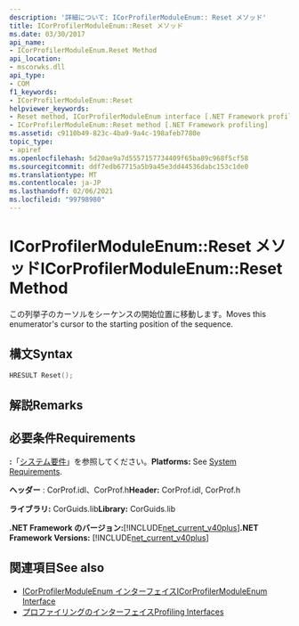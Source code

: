 ```yaml
---
description: '詳細について: ICorProfilerModuleEnum:: Reset メソッド'
title: ICorProfilerModuleEnum::Reset メソッド
ms.date: 03/30/2017
api_name:
- ICorProfilerModuleEnum.Reset Method
api_location:
- mscorwks.dll
api_type:
- COM
f1_keywords:
- ICorProfilerModuleEnum::Reset
helpviewer_keywords:
- Reset method, ICorProfilerModuleEnum interface [.NET Framework profiling]
- ICorProfilerModuleEnum::Reset method [.NET Framework profiling]
ms.assetid: c9110b49-823c-4ba9-9a4c-198afeb7780e
topic_type:
- apiref
ms.openlocfilehash: 5d20ae9a7d5557157734409f65ba89c968f5cf58
ms.sourcegitcommit: ddf7edb67715a5b9a45e3dd44536dabc153c1de0
ms.translationtype: MT
ms.contentlocale: ja-JP
ms.lasthandoff: 02/06/2021
ms.locfileid: "99798980"
---
```

# <a name="icorprofilermoduleenumreset-method"></a><span data-ttu-id="9095e-103">ICorProfilerModuleEnum::Reset メソッド</span><span class="sxs-lookup"><span data-stu-id="9095e-103">ICorProfilerModuleEnum::Reset Method</span></span>

<span data-ttu-id="9095e-104">この列挙子のカーソルをシーケンスの開始位置に移動します。</span><span class="sxs-lookup"><span data-stu-id="9095e-104">Moves this enumerator's cursor to the starting position of the sequence.</span></span>  
  
## <a name="syntax"></a><span data-ttu-id="9095e-105">構文</span><span class="sxs-lookup"><span data-stu-id="9095e-105">Syntax</span></span>  
  
```cpp  
HRESULT Reset();  
```  
  
## <a name="remarks"></a><span data-ttu-id="9095e-106">解説</span><span class="sxs-lookup"><span data-stu-id="9095e-106">Remarks</span></span>  
  
## <a name="requirements"></a><span data-ttu-id="9095e-107">必要条件</span><span class="sxs-lookup"><span data-stu-id="9095e-107">Requirements</span></span>  

 <span data-ttu-id="9095e-108">**:**「[システム要件](../../get-started/system-requirements.md)」を参照してください。</span><span class="sxs-lookup"><span data-stu-id="9095e-108">**Platforms:** See [System Requirements](../../get-started/system-requirements.md).</span></span>  
  
 <span data-ttu-id="9095e-109">**ヘッダー** : CorProf.idl、CorProf.h</span><span class="sxs-lookup"><span data-stu-id="9095e-109">**Header:** CorProf.idl, CorProf.h</span></span>  
  
 <span data-ttu-id="9095e-110">**ライブラリ:** CorGuids.lib</span><span class="sxs-lookup"><span data-stu-id="9095e-110">**Library:** CorGuids.lib</span></span>  
  
 <span data-ttu-id="9095e-111">**.NET Framework のバージョン:**[!INCLUDE[net_current_v40plus](../../../../includes/net-current-v40plus-md.md)]</span><span class="sxs-lookup"><span data-stu-id="9095e-111">**.NET Framework Versions:** [!INCLUDE[net_current_v40plus](../../../../includes/net-current-v40plus-md.md)]</span></span>  
  
## <a name="see-also"></a><span data-ttu-id="9095e-112">関連項目</span><span class="sxs-lookup"><span data-stu-id="9095e-112">See also</span></span>

- [<span data-ttu-id="9095e-113">ICorProfilerModuleEnum インターフェイス</span><span class="sxs-lookup"><span data-stu-id="9095e-113">ICorProfilerModuleEnum Interface</span></span>](icorprofilermoduleenum-interface.md)
- [<span data-ttu-id="9095e-114">プロファイリングのインターフェイス</span><span class="sxs-lookup"><span data-stu-id="9095e-114">Profiling Interfaces</span></span>](profiling-interfaces.md)
